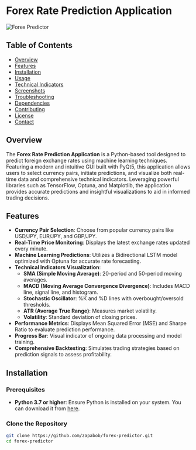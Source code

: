 # Forex Rate Prediction Application

![Forex Predictor](https://via.placeholder.com/1200x400.png?text=Forex+Rate+Prediction+Application)

## Table of Contents
- [Overview](#overview)
- [Features](#features)
- [Installation](#installation)
- [Usage](#usage)
- [Technical Indicators](#technical-indicators)
- [Screenshots](#screenshots)
- [Troubleshooting](#troubleshooting)
- [Dependencies](#dependencies)
- [Contributing](#contributing)
- [License](#license)
- [Contact](#contact)

## Overview

The **Forex Rate Prediction Application** is a Python-based tool designed to predict foreign exchange rates using machine learning techniques. Featuring a modern and intuitive GUI built with PyQt5, this application allows users to select currency pairs, initiate predictions, and visualize both real-time data and comprehensive technical indicators. Leveraging powerful libraries such as TensorFlow, Optuna, and Matplotlib, the application provides accurate predictions and insightful visualizations to aid in informed trading decisions.

## Features

- **Currency Pair Selection**: Choose from popular currency pairs like USD/JPY, EUR/JPY, and GBP/JPY.
- **Real-Time Price Monitoring**: Displays the latest exchange rates updated every minute.
- **Machine Learning Predictions**: Utilizes a Bidirectional LSTM model optimized with Optuna for accurate rate forecasting.
- **Technical Indicators Visualization**:
  - **SMA (Simple Moving Average)**: 20-period and 50-period moving averages.
  - **MACD (Moving Average Convergence Divergence)**: Includes MACD line, signal line, and histogram.
  - **Stochastic Oscillator**: %K and %D lines with overbought/oversold thresholds.
  - **ATR (Average True Range)**: Measures market volatility.
  - **Volatility**: Standard deviation of closing prices.
- **Performance Metrics**: Displays Mean Squared Error (MSE) and Sharpe Ratio to evaluate prediction performance.
- **Progress Bar**: Visual indicator of ongoing data processing and model training.
- **Comprehensive Backtesting**: Simulates trading strategies based on prediction signals to assess profitability.

## Installation

### Prerequisites

- **Python 3.7 or higher**: Ensure Python is installed on your system. You can download it from [here](https://www.python.org/downloads/).

### Clone the Repository

```bash
git clone https://github.com/zapabob/forex-predictor.git
cd forex-predictor
